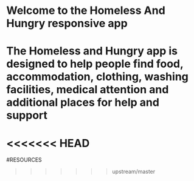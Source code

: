 # Welcome to the Homeless And Hungry responsive app
# The Homeless and Hungry app is designed to help people find food, accommodation, clothing, washing facilities, medical attention and additional places for help and support
<<<<<<< HEAD
=======

#RESOURCES
>>>>>>> upstream/master
